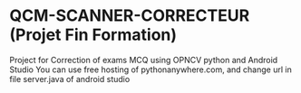 # QCM-SCANNER-CORRECTEUR (Projet Fin Formation)
Project for Correction of exams MCQ using OPNCV python and Android Studio
You can use free hosting of pythonanywhere.com, and change url in file server.java of android studio
